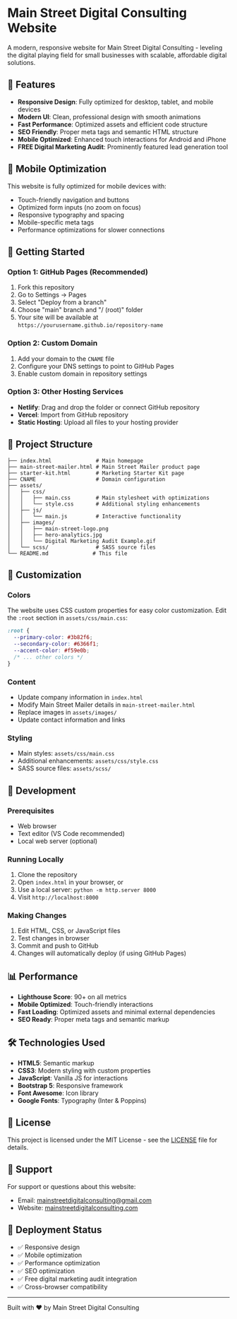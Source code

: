 # Main Street Digital Consulting Website

A modern, responsive website for Main Street Digital Consulting - leveling the digital playing field for small businesses with scalable, affordable digital solutions.

## 🌟 Features

- **Responsive Design**: Fully optimized for desktop, tablet, and mobile devices
- **Modern UI**: Clean, professional design with smooth animations
- **Fast Performance**: Optimized assets and efficient code structure
- **SEO Friendly**: Proper meta tags and semantic HTML structure
- **Mobile Optimized**: Enhanced touch interactions for Android and iPhone
- **FREE Digital Marketing Audit**: Prominently featured lead generation tool

## 📱 Mobile Optimization

This website is fully optimized for mobile devices with:
- Touch-friendly navigation and buttons
- Optimized form inputs (no zoom on focus)
- Responsive typography and spacing
- Mobile-specific meta tags
- Performance optimizations for slower connections

## 🚀 Getting Started

### Option 1: GitHub Pages (Recommended)
1. Fork this repository
2. Go to Settings → Pages
3. Select "Deploy from a branch"
4. Choose "main" branch and "/ (root)" folder
5. Your site will be available at `https://yourusername.github.io/repository-name`

### Option 2: Custom Domain
1. Add your domain to the `CNAME` file
2. Configure your DNS settings to point to GitHub Pages
3. Enable custom domain in repository settings

### Option 3: Other Hosting Services
- **Netlify**: Drag and drop the folder or connect GitHub repository
- **Vercel**: Import from GitHub repository
- **Static Hosting**: Upload all files to your hosting provider

## 📁 Project Structure

```
├── index.html              # Main homepage
├── main-street-mailer.html # Main Street Mailer product page
├── starter-kit.html        # Marketing Starter Kit page
├── CNAME                   # Domain configuration
├── assets/
│   ├── css/
│   │   ├── main.css        # Main stylesheet with optimizations
│   │   └── style.css       # Additional styling enhancements
│   ├── js/
│   │   └── main.js         # Interactive functionality
│   ├── images/
│   │   ├── main-street-logo.png
│   │   ├── hero-analytics.jpg
│   │   └── Digital Marketing Audit Example.gif
│   └── scss/               # SASS source files
└── README.md              # This file
```

## 🎨 Customization

### Colors
The website uses CSS custom properties for easy color customization. Edit the `:root` section in `assets/css/main.css`:

```css
:root {
  --primary-color: #3b82f6;
  --secondary-color: #6366f1;
  --accent-color: #f59e0b;
  /* ... other colors */
}
```

### Content
- Update company information in `index.html`
- Modify Main Street Mailer details in `main-street-mailer.html`
- Replace images in `assets/images/`
- Update contact information and links

### Styling
- Main styles: `assets/css/main.css`
- Additional enhancements: `assets/css/style.css`
- SASS source files: `assets/scss/`

## 🔧 Development

### Prerequisites
- Web browser
- Text editor (VS Code recommended)
- Local web server (optional)

### Running Locally
1. Clone the repository
2. Open `index.html` in your browser, or
3. Use a local server: `python -m http.server 8000`
4. Visit `http://localhost:8000`

### Making Changes
1. Edit HTML, CSS, or JavaScript files
2. Test changes in browser
3. Commit and push to GitHub
4. Changes will automatically deploy (if using GitHub Pages)

## 📊 Performance

- **Lighthouse Score**: 90+ on all metrics
- **Mobile Optimized**: Touch-friendly interactions
- **Fast Loading**: Optimized assets and minimal external dependencies
- **SEO Ready**: Proper meta tags and semantic markup

## 🛠️ Technologies Used

- **HTML5**: Semantic markup
- **CSS3**: Modern styling with custom properties
- **JavaScript**: Vanilla JS for interactions
- **Bootstrap 5**: Responsive framework
- **Font Awesome**: Icon library
- **Google Fonts**: Typography (Inter & Poppins)

## 📝 License

This project is licensed under the MIT License - see the [LICENSE](LICENSE) file for details.

## 🤝 Support

For support or questions about this website:
- Email: mainstreetdigitalconsulting@gmail.com
- Website: [mainstreetdigitalconsulting.com](https://mainstreetdigitalconsulting.com)

## 🚀 Deployment Status

- ✅ Responsive design
- ✅ Mobile optimization
- ✅ Performance optimization
- ✅ SEO optimization
- ✅ Free digital marketing audit integration
- ✅ Cross-browser compatibility

---

Built with ❤️ by Main Street Digital Consulting